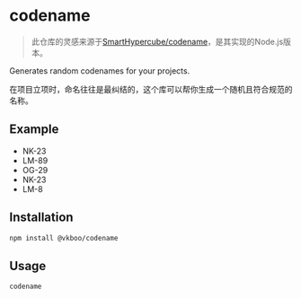 # codename

> 此仓库的灵感来源于[SmartHypercube/codename](https://github.com/SmartHypercube/codename)，是其实现的Node.js版本。

Generates random codenames for your projects.

在项目立项时，命名往往是最纠结的，这个库可以帮你生成一个随机且符合规范的名称。

## Example
- NK-23
- LM-89
- OG-29
- NK-23
- LM-8

## Installation

```bash
npm install @vkboo/codename
```
## Usage

```bash
codename
```